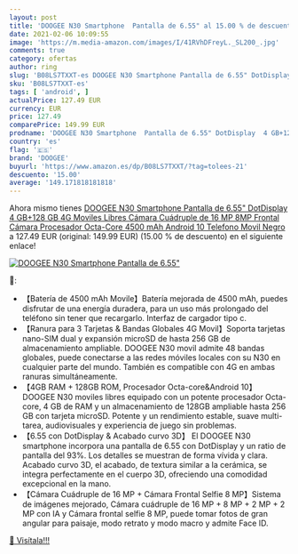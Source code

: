 ```yaml
---
layout: post
title: 'DOOGEE N30 Smartphone  Pantalla de 6.55" al 15.00 % de descuento'
date: 2021-02-06 10:09:55
image: 'https://m.media-amazon.com/images/I/41RVhDFreyL._SL200_.jpg'
comments: true
category: ofertas
author: ring
slug: 'B08LS7TXXT-es DOOGEE N30 Smartphone Pantalla de 6.55" DotDisplay 4...'
sku: 'B08LS7TXXT-es'
tags: [ 'android', ]
actualPrice: 127.49 EUR
currency: EUR
price: 127.49
comparePrice: 149.99 EUR
prodname: 'DOOGEE N30 Smartphone  Pantalla de 6.55" DotDisplay  4 GB+128 GB  4G Moviles Libres Cámara Cuádruple de 16 MP  8MP Frontal Cámara  Procesador Octa-Core  4500 mAh  Android 10 Telefono Movil  Negro'
country: 'es'
flag: '🇪🇸'
brand: 'DOOGEE'
buyurl: 'https://www.amazon.es/dp/B08LS7TXXT/?tag=tolees-21'
descuento: '15.00'
average: '149.171818181818'
---
```


Ahora mismo tienes [DOOGEE N30 Smartphone  Pantalla de 6.55" DotDisplay  4 GB+128 GB  4G Moviles Libres Cámara Cuádruple de 16 MP  8MP Frontal Cámara  Procesador Octa-Core  4500 mAh  Android 10 Telefono Movil  Negro](https://www.amazon.es/dp/B08LS7TXXT/?tag=tolees-21) a 127.49 EUR (original: 149.99 EUR) (15.00 %  de descuento) en el siguiente enlace!

[![DOOGEE N30 Smartphone  Pantalla de 6.55"](https://m.media-amazon.com/images/I/41RVhDFreyL._SL200_.jpg)](https://www.amazon.es/dp/B08LS7TXXT/?tag=tolees-21)

🔎:

- 【Batería de 4500 mAh Movile】Batería mejorada de 4500 mAh, puedes disfrutar de una energía duradera, para un uso más prolongado del teléfono sin tener que recargarlo. Interfaz de cargador tipo c.
- 【Ranura para 3 Tarjetas & Bandas Globales 4G Movil】Soporta tarjetas nano-SIM dual y expansión microSD de hasta 256 GB de almacenamiento ampliable. DOOGEE N30 movil admite 48 bandas globales, puede conectarse a las redes móviles locales con su N30 en cualquier parte del mundo. También es compatible con 4G en ambas ranuras simultáneamente.
- 【4GB RAM + 128GB ROM, Procesador Octa-core&Android 10】 DOOGEE N30 moviles libres equipado con un potente procesador Octa-core, 4 GB de RAM y un almacenamiento de 128GB ampliable hasta 256 GB con tarjeta microSD. Potente y un rendimiento estable, suave multi-tarea, audiovisuales y experiencia de juego sin problemas.
- 【6.55 con DotDisplay & Acabado curvo 3D】 El DOOGEE N30 smartphone incorpora una pantalla de 6.55 con DotDisplay y un ratio de pantalla del 93%. Los detalles se muestran de forma vívida y clara. Acabado curvo 3D, el acabado, de textura similar a la cerámica, se integra perfectamente en el cuerpo 3D, ofreciendo una comodidad excepcional en la mano.
- 【Cámara Cuádruple de 16 MP + Cámara Frontal Selfie 8 MP】Sistema de imágenes mejorado, Cámara cuádruple de 16 MP + 8 MP + 2 MP + 2 MP con IA y Cámara frontal selfie 8 MP, puede tomar fotos de gran angular para paisaje, modo retrato y modo macro y admite Face ID.

[🛒 Visítala!!!](https://www.amazon.es/dp/B08LS7TXXT/?tag=tolees-21)
